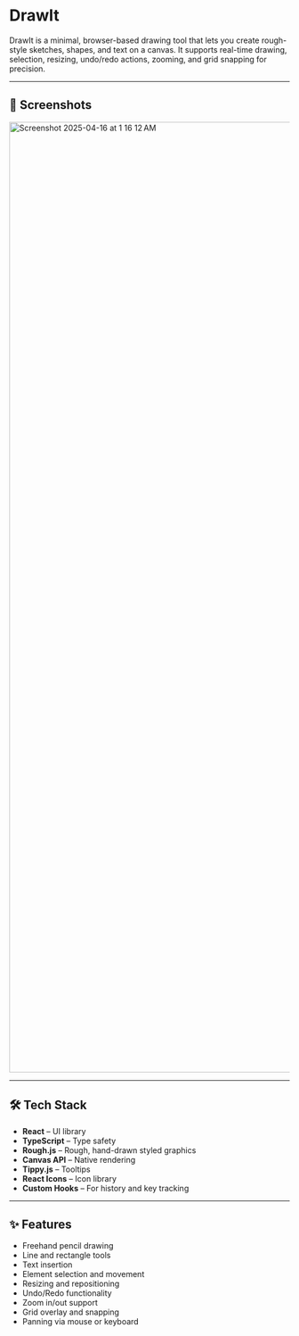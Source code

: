 # DrawIt

DrawIt is a minimal, browser-based drawing tool that lets you create rough-style sketches, shapes, and text on a canvas. It supports real-time drawing, selection, resizing, undo/redo actions, zooming, and grid snapping for precision.

---

## 📸 Screenshots

<img width="1704" alt="Screenshot 2025-04-16 at 1 16 12 AM" src="https://github.com/user-attachments/assets/7f9733f4-15f9-439b-acce-ac2febc2be97" />

---

## 🛠 Tech Stack

- **React** – UI library
- **TypeScript** – Type safety
- **Rough.js** – Rough, hand-drawn styled graphics
- **Canvas API** – Native rendering
- **Tippy.js** – Tooltips
- **React Icons** – Icon library
- **Custom Hooks** – For history and key tracking

---

## ✨ Features

- Freehand pencil drawing
- Line and rectangle tools
- Text insertion
- Element selection and movement
- Resizing and repositioning
- Undo/Redo functionality
- Zoom in/out support
- Grid overlay and snapping
- Panning via mouse or keyboard
